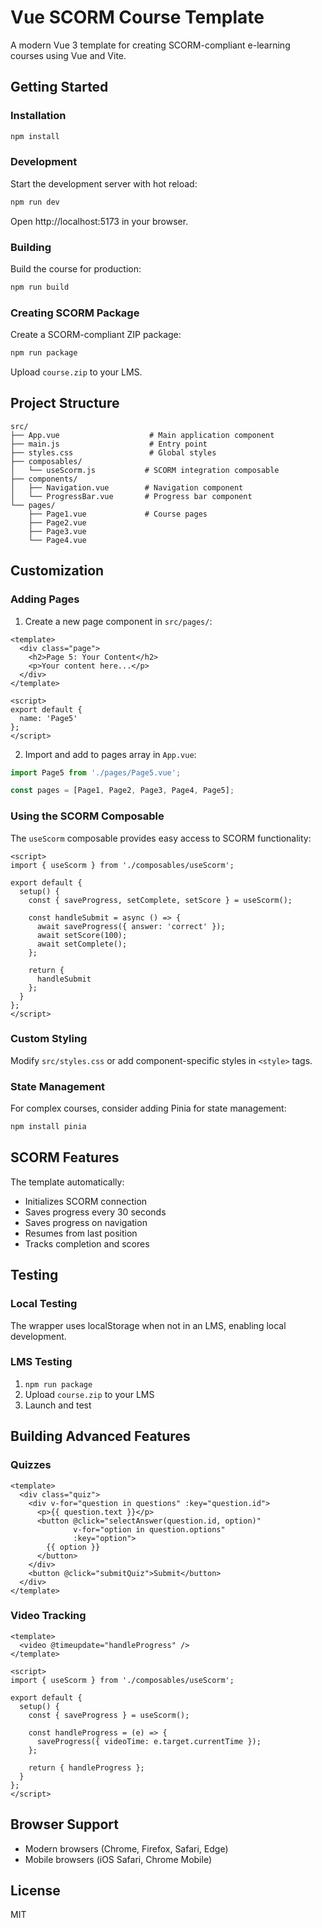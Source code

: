 # Vue SCORM Course Template

A modern Vue 3 template for creating SCORM-compliant e-learning courses using Vue and Vite.

## Getting Started

### Installation

```bash
npm install
```

### Development

Start the development server with hot reload:

```bash
npm run dev
```

Open http://localhost:5173 in your browser.

### Building

Build the course for production:

```bash
npm run build
```

### Creating SCORM Package

Create a SCORM-compliant ZIP package:

```bash
npm run package
```

Upload `course.zip` to your LMS.

## Project Structure

```
src/
├── App.vue                    # Main application component
├── main.js                    # Entry point
├── styles.css                 # Global styles
├── composables/
│   └── useScorm.js           # SCORM integration composable
├── components/
│   ├── Navigation.vue        # Navigation component
│   └── ProgressBar.vue       # Progress bar component
└── pages/
    ├── Page1.vue             # Course pages
    ├── Page2.vue
    ├── Page3.vue
    └── Page4.vue
```

## Customization

### Adding Pages

1. Create a new page component in `src/pages/`:
```vue
<template>
  <div class="page">
    <h2>Page 5: Your Content</h2>
    <p>Your content here...</p>
  </div>
</template>

<script>
export default {
  name: 'Page5'
};
</script>
```

2. Import and add to pages array in `App.vue`:
```javascript
import Page5 from './pages/Page5.vue';

const pages = [Page1, Page2, Page3, Page4, Page5];
```

### Using the SCORM Composable

The `useScorm` composable provides easy access to SCORM functionality:

```vue
<script>
import { useScorm } from './composables/useScorm';

export default {
  setup() {
    const { saveProgress, setComplete, setScore } = useScorm();
    
    const handleSubmit = async () => {
      await saveProgress({ answer: 'correct' });
      await setScore(100);
      await setComplete();
    };
    
    return {
      handleSubmit
    };
  }
};
</script>
```

### Custom Styling

Modify `src/styles.css` or add component-specific styles in `<style>` tags.

### State Management

For complex courses, consider adding Pinia for state management:

```bash
npm install pinia
```

## SCORM Features

The template automatically:
- Initializes SCORM connection
- Saves progress every 30 seconds
- Saves progress on navigation
- Resumes from last position
- Tracks completion and scores

## Testing

### Local Testing
The wrapper uses localStorage when not in an LMS, enabling local development.

### LMS Testing
1. `npm run package`
2. Upload `course.zip` to your LMS
3. Launch and test

## Building Advanced Features

### Quizzes

```vue
<template>
  <div class="quiz">
    <div v-for="question in questions" :key="question.id">
      <p>{{ question.text }}</p>
      <button @click="selectAnswer(question.id, option)"
              v-for="option in question.options"
              :key="option">
        {{ option }}
      </button>
    </div>
    <button @click="submitQuiz">Submit</button>
  </div>
</template>
```

### Video Tracking

```vue
<template>
  <video @timeupdate="handleProgress" />
</template>

<script>
import { useScorm } from './composables/useScorm';

export default {
  setup() {
    const { saveProgress } = useScorm();
    
    const handleProgress = (e) => {
      saveProgress({ videoTime: e.target.currentTime });
    };
    
    return { handleProgress };
  }
};
</script>
```

## Browser Support

- Modern browsers (Chrome, Firefox, Safari, Edge)
- Mobile browsers (iOS Safari, Chrome Mobile)

## License

MIT

